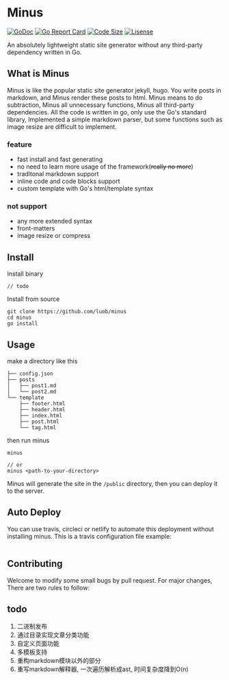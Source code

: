 # Minus

[![GoDoc](https://godoc.org/github.com/luob/minus?status.svg)](https://godoc.org/github.com/luob/minus)
[![Go Report Card](https://goreportcard.com/badge/github.com/luob/minus)](https://goreportcard.com/report/github.com/luob/minus)
[![Code Size](https://img.shields.io/github/languages/code-size/luob/minus.svg)]()
[![Lisense](https://img.shields.io/github/license/luob/minus.svg)](LICENSE)
<!-- [![Build Status](https://travis-ci.com/luob/minus.svg?branch=master)](https://travis-ci.com/luob/minus) -->

An absolutely lightweight static site generator without any third-party dependency written in Go.

## What is Minus

Minus is like the popular static site generator jekyll, hugo. You write posts in markdown, and Minus render these posts to html. Minus means to do subtraction, Minus all unnecessary functions, Minus all third-party dependencies. All the code is written in go, only use the Go's standard library, Implemented a simple markdown parser, but some functions such as image resize are difficult to implement.

### feature

- fast install and fast generating
- no need to learn more usage of the framework(~~really no more~~)
- traditonal markdown support
- inline code and code blocks support
- custom template with Go's html/template syntax

### not support

- any more extended syntax
- front-matters
- image resize or compress

## Install


Install binary
```
// todo
```

Install from source

```shell
git clone https://github.com/luob/minus
cd minus
go install
```

## Usage

make a directory like this

```shell
├── config.json
├── posts
│   ├── post1.md
│   └── post2.md
└── template
    ├── footer.html
    ├── header.html
    ├── index.html
    ├── post.html
    └── tag.html
```

then run minus

``` shell
minus

// or
minus <path-to-your-directory>
```

Minus will generate the site in the `/public` directory, then you can deploy it to the server.

## Auto Deploy

You can use travis, circleci or netlify to automate this deployment without installing minus. This is a travis configuration file example:

```yaml

```

## Contributing

Welcome to modify some small bugs by pull request. For major changes,
There are two rules to follow:

## todo

1. 二进制发布
1. 通过目录实现文章分类功能
2. 自定义页面功能
3. 多模板支持
4. 重构markdown模块以外的部分
4. 重写markdown解释器, 一次遍历解析成ast, 时间复杂度降到O(n)


